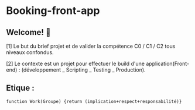 # Booking-front-app

## Welcome! 👋

[1] Le but du brief projet et de valider la compétence C0 / C1 / C2 tous niveaux confondus.

[2] Le contexte est un projet pour effectuer le build d'une application(Front-end) : (développement _ Scripting _  Testing _ Production).



## Etique : 

`function Work(Groupe) {return (implication+respect+responsabilité)}`




